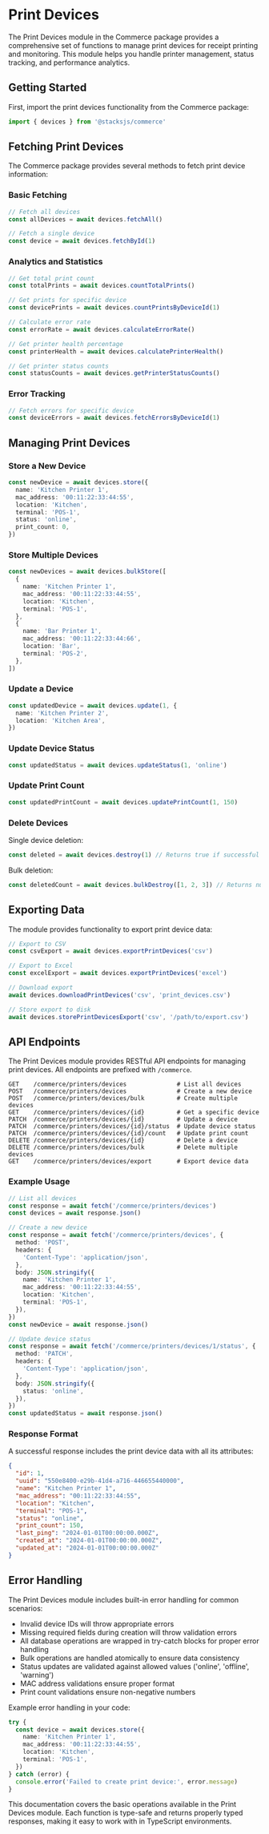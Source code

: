 # Print Devices

The Print Devices module in the Commerce package provides a comprehensive set of functions to manage print devices for receipt printing and monitoring. This module helps you handle printer management, status tracking, and performance analytics.

## Getting Started

First, import the print devices functionality from the Commerce package:

```ts
import { devices } from '@stacksjs/commerce'
```

## Fetching Print Devices

The Commerce package provides several methods to fetch print device information:

### Basic Fetching

```ts
// Fetch all devices
const allDevices = await devices.fetchAll()

// Fetch a single device
const device = await devices.fetchById(1)
```

### Analytics and Statistics

```ts
// Get total print count
const totalPrints = await devices.countTotalPrints()

// Get prints for specific device
const devicePrints = await devices.countPrintsByDeviceId(1)

// Calculate error rate
const errorRate = await devices.calculateErrorRate()

// Get printer health percentage
const printerHealth = await devices.calculatePrinterHealth()

// Get printer status counts
const statusCounts = await devices.getPrinterStatusCounts()
```

### Error Tracking

```ts
// Fetch errors for specific device
const deviceErrors = await devices.fetchErrorsByDeviceId(1)
```

## Managing Print Devices

### Store a New Device

```ts
const newDevice = await devices.store({
  name: 'Kitchen Printer 1',
  mac_address: '00:11:22:33:44:55',
  location: 'Kitchen',
  terminal: 'POS-1',
  status: 'online',
  print_count: 0,
})
```

### Store Multiple Devices

```ts
const newDevices = await devices.bulkStore([
  {
    name: 'Kitchen Printer 1',
    mac_address: '00:11:22:33:44:55',
    location: 'Kitchen',
    terminal: 'POS-1',
  },
  {
    name: 'Bar Printer 1',
    mac_address: '00:11:22:33:44:66',
    location: 'Bar',
    terminal: 'POS-2',
  },
])
```

### Update a Device

```ts
const updatedDevice = await devices.update(1, {
  name: 'Kitchen Printer 2',
  location: 'Kitchen Area',
})
```

### Update Device Status

```ts
const updatedStatus = await devices.updateStatus(1, 'online')
```

### Update Print Count

```ts
const updatedPrintCount = await devices.updatePrintCount(1, 150)
```

### Delete Devices

Single device deletion:
```ts
const deleted = await devices.destroy(1) // Returns true if successful
```

Bulk deletion:
```ts
const deletedCount = await devices.bulkDestroy([1, 2, 3]) // Returns number of devices deleted
```

## Exporting Data

The module provides functionality to export print device data:

```ts
// Export to CSV
const csvExport = await devices.exportPrintDevices('csv')

// Export to Excel
const excelExport = await devices.exportPrintDevices('excel')

// Download export
await devices.downloadPrintDevices('csv', 'print_devices.csv')

// Store export to disk
await devices.storePrintDevicesExport('csv', '/path/to/export.csv')
```

## API Endpoints

The Print Devices module provides RESTful API endpoints for managing print devices. All endpoints are prefixed with `/commerce`.

```
GET    /commerce/printers/devices              # List all devices
POST   /commerce/printers/devices              # Create a new device
POST   /commerce/printers/devices/bulk         # Create multiple devices
GET    /commerce/printers/devices/{id}         # Get a specific device
PATCH  /commerce/printers/devices/{id}         # Update a device
PATCH  /commerce/printers/devices/{id}/status  # Update device status
PATCH  /commerce/printers/devices/{id}/count   # Update print count
DELETE /commerce/printers/devices/{id}         # Delete a device
DELETE /commerce/printers/devices/bulk         # Delete multiple devices
GET    /commerce/printers/devices/export       # Export device data
```

### Example Usage

```ts
// List all devices
const response = await fetch('/commerce/printers/devices')
const devices = await response.json()

// Create a new device
const response = await fetch('/commerce/printers/devices', {
  method: 'POST',
  headers: {
    'Content-Type': 'application/json',
  },
  body: JSON.stringify({
    name: 'Kitchen Printer 1',
    mac_address: '00:11:22:33:44:55',
    location: 'Kitchen',
    terminal: 'POS-1',
  }),
})
const newDevice = await response.json()

// Update device status
const response = await fetch('/commerce/printers/devices/1/status', {
  method: 'PATCH',
  headers: {
    'Content-Type': 'application/json',
  },
  body: JSON.stringify({
    status: 'online',
  }),
})
const updatedStatus = await response.json()
```

### Response Format

A successful response includes the print device data with all its attributes:

```json
{
  "id": 1,
  "uuid": "550e8400-e29b-41d4-a716-446655440000",
  "name": "Kitchen Printer 1",
  "mac_address": "00:11:22:33:44:55",
  "location": "Kitchen",
  "terminal": "POS-1",
  "status": "online",
  "print_count": 150,
  "last_ping": "2024-01-01T00:00:00.000Z",
  "created_at": "2024-01-01T00:00:00.000Z",
  "updated_at": "2024-01-01T00:00:00.000Z"
}
```

## Error Handling

The Print Devices module includes built-in error handling for common scenarios:

- Invalid device IDs will throw appropriate errors
- Missing required fields during creation will throw validation errors
- All database operations are wrapped in try-catch blocks for proper error handling
- Bulk operations are handled atomically to ensure data consistency
- Status updates are validated against allowed values ('online', 'offline', 'warning')
- MAC address validations ensure proper format
- Print count validations ensure non-negative numbers

Example error handling in your code:

```ts
try {
  const device = await devices.store({
    name: 'Kitchen Printer 1',
    mac_address: '00:11:22:33:44:55',
    location: 'Kitchen',
    terminal: 'POS-1',
  })
} catch (error) {
  console.error('Failed to create print device:', error.message)
}
```

This documentation covers the basic operations available in the Print Devices module. Each function is type-safe and returns properly typed responses, making it easy to work with in TypeScript environments.
